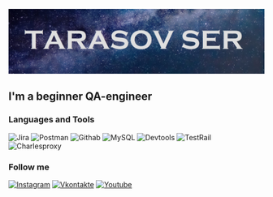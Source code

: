 [![Header](https://github.com/tarasapiens/tarasapiens/blob/main/assets/field_image_istock-516189065.jpg)](https://instagram.com/tarasapiens)

## I'm a beginner QA-engineer

### Languages and Tools 
![Jira](https://img.shields.io/badge/-Jira-0000CD?style=for-the-badge&logo=jira&logoColor=FF0000)
![Postman](https://img.shields.io/badge/-Postman-0000CD?style=for-the-badge&logo=postman&logoColor=D2691E)
![Githab](https://img.shields.io/badge/-github-0000CD?style=for-the-badge&logo=github&logoColor=87CEEB)
![MySQL](https://img.shields.io/badge/-Mysql-0000CD?style=for-the-badge&logo=mysql&logoColor=D3D3D3)
![Devtools](https://img.shields.io/badge/-Devtools-0000CD?style=for-the-badge&logo=devtools&logoColor=D2691E)
![TestRail](https://img.shields.io/badge/-Testrail-0000CD?style=for-the-badge&logo=testrail&logoColor=D2691E)
![Charlesproxy](https://img.shields.io/badge/-charlesproxy-0000CD?style=for-the-badge&logo=charlesproxy&logoColor=D2691E)

### Follow me
[![Instagram](https://img.shields.io/badge/-instagram-0000CD?style=for-the-badge&logo=instagram&logoColor=D2691E)](https://instagram.com/tarasapiens)
[![Vkontakte](https://img.shields.io/badge/-vkontakte-0000CD?style=for-the-badge&logo=VK&logoColor=FFFFFF)](https://vk.com/trilobita)
[![Youtube](https://img.shields.io/badge/-youtube-0000CD?style=for-the-badge&logo=youtube&logoColor=FF0000)](https://www.youtube.com/channel/UCC9o6eHEugUr20KO7gwVxzA/featured)
